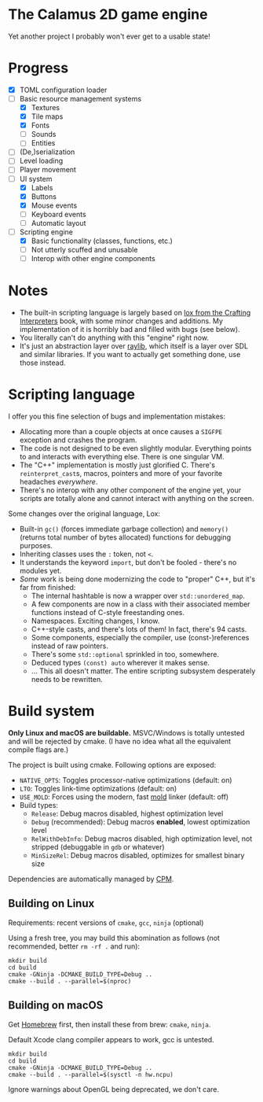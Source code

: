 # The Calamus 2D game engine

Yet another project I probably won't ever get to a usable state!

# Progress

- [x] TOML configuration loader
- [ ] Basic resource management systems
  - [x] Textures
  - [x] Tile maps
  - [x] Fonts
  - [ ] Sounds
  - [ ] Entities
- [ ] (De,)serialization
- [ ] Level loading
- [ ] Player movement
- [ ] UI system
  - [x] Labels
  - [x] Buttons
  - [x] Mouse events
  - [ ] Keyboard events
  - [ ] Automatic layout
- [ ] Scripting engine
  - [x] Basic functionality (classes, functions, etc.)
  - [ ] Not utterly scuffed and unusable
  - [ ] Interop with other engine components

# Notes

- The built-in scripting language is largely based on [lox from the Crafting Interpreters](https://craftinginterpreters.com/) book, with some minor changes and additions.
My implementation of it is horribly bad and filled with bugs (see below).
- You literally can't do anything with this "engine" right now.
- It's just an abstraction layer over [raylib](https://github.com/raysan5/raylib), which itself is a layer over SDL and similar libraries. If you want to actually get something done, use those instead.

# Scripting language

I offer you this fine selection of bugs and implementation mistakes:

- Allocating more than a couple objects at once causes a `SIGFPE` exception and crashes the program.
- The code is not designed to be even slightly modular. Everything points to and interacts with everything else. There is one singular VM.
- The "C++" implementation is mostly just glorified C. There's `reinterpret_cast`s, macros, pointers and more of your favorite headaches _everywhere_.
- There's no interop with any other component of the engine yet, your scripts are totally alone and cannot interact with anything on the screen.

Some changes over the original language, Lox:

- Built-in `gc()` (forces immediate garbage collection) and `memory()` (returns total number of bytes allocated) functions for debugging purposes.
- Inheriting classes uses the `:` token, not `<`.
- It understands the keyword `import`, but don't be fooled - there's no modules yet.
- _Some_ work is being done modernizing the code to "proper" C++, but it's far from finished:
  - The internal hashtable is now a wrapper over `std::unordered_map`.
  - A few components are now in a class with their associated member functions instead of C-style freestanding ones.
  - Namespaces. Exciting changes, I know.
  - C++-style casts, and there's lots of them! In fact, there's 94 casts.
  - Some components, especially the compiler, use (const-)references instead of raw pointers.
  - There's some `std::optional` sprinkled in too, somewhere.
  - Deduced types `(const) auto` wherever it makes sense.
  - ... This all doesn't matter. The entire scripting subsystem desperately needs to be rewritten.

# Build system

**Only Linux and macOS are buildable.** MSVC/Windows is totally untested and will be rejected by cmake. (I have no idea what all the equivalent compile flags are.)

The project is built using cmake. Following options are exposed:

- `NATIVE_OPTS`: Toggles processor-native optimizations (default: on)
- `LTO`: Toggles link-time optimizations (default: on)
- `USE_MOLD`: Forces using the modern, fast [mold](https://github.com/rui314/mold) linker (default: off)
- Build types:
  - `Release`: Debug macros disabled, highest optimization level
  - `Debug` (recommended): Debug macros **enabled**, lowest optimization level
  - `RelWithDebInfo`: Debug macros disabled, high optimization level, not stripped (debuggable in `gdb` or whatever)
  - `MinSizeRel`: Debug macros disabled, optimizes for smallest binary size

Dependencies are automatically managed by [CPM](https://github.com/cpm-cmake/CPM.cmake).

## Building on Linux

Requirements: recent versions of `cmake`, `gcc`, `ninja` (optional)

Using a fresh tree, you may build this abomination as follows (not recommended, better `rm -rf .` and run):

```shell
mkdir build
cd build
cmake -GNinja -DCMAKE_BUILD_TYPE=Debug ..
cmake --build . --parallel=$(nproc)
```

## Building on macOS

Get [Homebrew](https://brew.sh/) first, then install these from brew: `cmake`, `ninja`.

Default Xcode clang compiler appears to work, gcc is untested.

```shell
mkdir build
cd build
cmake -GNinja -DCMAKE_BUILD_TYPE=Debug ..
cmake --build . --parallel=$(sysctl -n hw.ncpu)
```

Ignore warnings about OpenGL being deprecated, we don't care.
